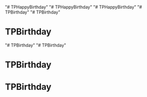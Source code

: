 "# TPHappyBirthday" 
"# TPHappyBirthday" 
"# TPHappyBirthday" 
"# TPBirthday" 
"# TPBirthday" 
# TPBirthday
"# TPBirthday" 
"# TPBirthday" 
# TPBirthday
# TPBirthday
